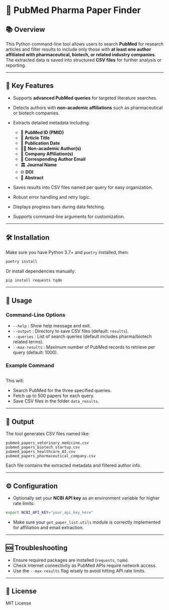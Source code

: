 # 🔬 PubMed Pharma Paper Finder

## 📚 Overview

This Python command-line tool allows users to search **PubMed** for research articles and filter results to include only those with **at least one author affiliated with pharmaceutical, biotech, or related industry companies**. The extracted data is saved into structured **CSV files** for further analysis or reporting.

---

## 🚀 Key Features

* Supports **advanced PubMed queries** for targeted literature searches.
* Detects authors with **non-academic affiliations** such as pharmaceutical or biotech companies.
* Extracts detailed metadata including:

  * 🔖 **PubMed ID (PMID)**
  * 📰 **Article Title**
  * 📅 **Publication Date**
  * 👩‍💼 **Non-academic Author(s)**
  * 🏢 **Company Affiliation(s)**
  * 📧 **Corresponding Author Email**
  * 🏛️ **Journal Name**
  * 🌐 **DOI**
  * 📝 **Abstract**
* Saves results into CSV files named per query for easy organization.
* Robust error handling and retry logic.
* Displays progress bars during data fetching.
* Supports command-line arguments for customization.

---

## 🛠️ Installation

Make sure you have Python 3.7+ and `poetry` installed, then:

```bash
poetry install
```

Or install dependencies manually:

```bash
pip install requests tqdm
```

---

## 🎯 Usage

### Command-Line Options

* `--help` : Show help message and exit.
* `--output` : Directory to save CSV files (default: `results`).
* `--queries` : List of search queries (default includes pharma/biotech related terms).
* `--max-results` : Maximum number of PubMed records to retrieve per query (default: 1000).

### Example Command

```poetry run python -m get_paper_list.fetcher --queries "pharmaceutical company" "biotech startup" "veterinary medicine" "healthcare AI" --output data_results --max-results 500

```

This will:

* Search PubMed for the three specified queries.
* Fetch up to 500 papers for each query.
* Save CSV files in the folder `data_results`.

---

## 📂 Output

The tool generates CSV files named like:

```
pubmed_papers_veterinary_medicine.csv
pubmed_papers_biotech_startup.csv
pubmed_papers_healthcare_AI.csv
pubmed_papers_pharmaceutical_company.csv
```

Each file contains the extracted metadata and filtered author info.

---

## ⚙️ Configuration

* Optionally set your **NCBI API key** as an environment variable for higher rate limits:

```bash
export NCBI_API_KEY="your_api_key_here"
```

* Make sure your `get_paper_list.utils` module is correctly implemented for affiliation and email extraction.

---

## 🆘 Troubleshooting

* Ensure required packages are installed (`requests`, `tqdm`).
* Check internet connectivity as PubMed APIs require network access.
* Use the `--max-results` flag wisely to avoid hitting API rate limits.

---

## 📄 License

MIT License
